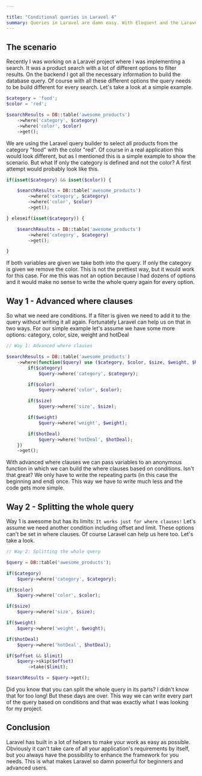 ```yaml
---

title: "Conditional queries in Laravel 4"
summary: Queries in Laravel are damn easy. With Eloquent and the Laravel Query Builder you can build your queries directly in PHP without writing any SQL yourself. With your applications growing your requirements will grow too. In some cases you will need to chain your sql parts based on conditions. This article will show you how to work with conditional queries in Laravel.
---
```


## The scenario
Recently I was working on a Laravel project where I was implementing a search. It was a product search with a lot of different options to filter results. On the backend I got all the necessary information to build the database query. Of course with all these different options the query needs to be build different for every search. Let's take a look at a simple example.

```php
$category = 'food';
$color = 'red';

$searchResults = DB::table('awesome_products')
	->where('category', $category)
	->where('color', $color)
	->get();

```

We are using the Laravel query builder to select all products from the category "food" with the color "red". Of course in a real application this would look different, but as I mentioned this is a simple example to show the scenario. But what If only the category is defined and not the color? A first attempt would probably look like this.

```php
if(isset($category) && isset($color)) {

	$searchResults = DB::table('awesome_products')
		->where('category', $category)
		->where('color', $color)
		->get();

} eleseif(isset($category)) {

	$searchResults = DB::table('awesome_products')
		->where('category', $category)
		->get();

}
```

If both variables are given we take both into the query. If only the category is given we remove the color. This is not the prettiest way, but it would work for this case. For me this was not an option because I had dozens of options and it would make no sense to write the whole query again for every option.

## Way 1 - Advanced where clauses

So what we need are conditions. If a filter is given we need to add it to the query without writing it all again. Fortunately Laravel can help us on that in two ways. For our simple example let's assume we have some more options: category, color, size, weight and hotDeal

```php
// Way 1: Advanced where clauses

$searchResults = DB::table('awesome_products')
	->where(function($query) use ($category, $color, $size, $weight, $hotDeal) {
		if($category)
			$query->where('category', $category);

		if($color)
			$query->where('color', $color);

		if($size)
			$query->where('size', $size);

		if($weight)
			$query->where('weight', $weight);

		if($hotDeal)
			$query->where('hotDeal', $hotDeal);
	})
	->get();
```

With advanced where clauses we can pass variables to an anonymous function in which we can build the where clauses based on conditions. Isn't that great? We only have to write the repeating parts (in this case the beginning and end) once. This way we have to write much less and the code gets more simple.

## Way 2 - Splitting the whole query

Way 1 is awesome but has its limits: `It works just for where clauses!`
Let's assume we need another condition including offset and limit. These options can't be set in where clauses. Of course Laravel can help us here too. Let's take a look.

```php
// Way 2: Splitting the whole query

$query = DB::table('awesome_products');

if($category)
	$query->where('category', $category);

if($color)
	$query->where('color', $color);

if($size)
	$query->where('size', $size);

if($weight)
	$query->where('weight', $weight);

if($hotDeal)
	$query->where('hotDeal', $hotDeal);

if($offset && $limit)
	$query->skip($offset)
		->take($limit);

$searchResults = $query->get();
```

Did you know that you can split the whole query in its parts? I didn't know that for too long! But these days are over. This way we can write every part of the query based on conditions and that was exactly what I was looking for my project.

## Conclusion
Laravel has built in a lot of helpers to make your work as easy as possible. Obviously it can't take care of all your application's  requirements by itself, but you always have the possibility to enhance the framework for you needs. This is what makes Laravel so damn powerful for beginners and advanced users.
